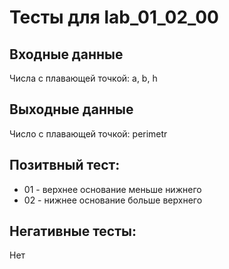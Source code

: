 # Тесты для lab_01_02_00
## Входные данные
Числа с плавающей точкой: a, b, h

## Выходные данные
Число с плавающей точкой: perimetr

## Позитвный тест:
- 01 - верхнее основание меньше нижнего
- 02 - нижнее основание больше верхнего
## Негативные тесты:
Нет